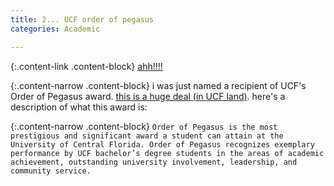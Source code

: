 ```yaml
---                                                                                                                        
title: 2... UCF order of pegasus
categories: Academic

---
```


{:.content-link .content-block}
[ahh!!!!](https://order.sdes.ucf.edu/wp-content/uploads/sites/65/2021/04/2021_OOP_Booklet_web.pdf)

{:.content-narrow .content-block}
i was just named a recipient of UCF's Order of Pegasus award. [this is a huge deal (in UCF land)](https://www.ucf.edu/news/23-students-to-receive-ucfs-highest-honor/). here's a description of what this award is:

{:.content-narrow .content-block}
`
Order of Pegasus is the most prestigious and significant award a student can attain at the University of Central Florida. Order of Pegasus recognizes exemplary performance by UCF bachelor’s degree students in the areas of academic achievement, outstanding university involvement, leadership, and community service.
`
